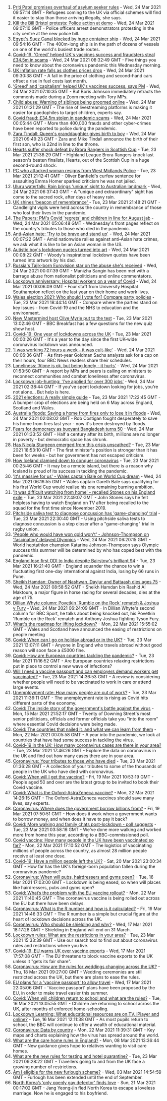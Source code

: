 1. [Priti Patel promises overhaul of asylum seeker rules](https://www.bbc.co.uk/news/uk-politics-56500680) - Wed, 24 Mar 2021 09:57:14 GMT - Refugees coming to the UK via official schemes will find it easier to stay than those arriving illegally, she says.
2. [Kill the Bill Bristol protests: Police action at demo](https://www.bbc.co.uk/news/uk-england-bristol-56505553) - Wed, 24 Mar 2021 09:07:10 GMT - Police officers arrest demonstrators protesting in the city centre at the new police bill.
3. [Egypt's Suez Canal blocked by huge container ship](https://www.bbc.co.uk/news/world-middle-east-56505413) - Wed, 24 Mar 2021 09:54:16 GMT - The 400m-long ship is in the path of dozens of vessels on one of the world's busiest trade routes.
4. [Covid-19: 'Greed' helped UK's vaccines success and fraudsters steal £34.5m in scams](https://www.bbc.co.uk/news/uk-56504732) - Wed, 24 Mar 2021 08:32:49 GMT - Five things you need to know about the coronavirus pandemic this Wednesday morning.
5. [UK inflation rate falls as clothes prices drop](https://www.bbc.co.uk/news/business-56502286) - Wed, 24 Mar 2021 09:30:38 GMT - A fall in the price of clothing and second-hand cars offset a rise in fuel costs last month.
6. ['Greed' and 'capitalism' helped UK's vaccines success, says PM](https://www.bbc.co.uk/news/uk-politics-56504546) - Wed, 24 Mar 2021 07:10:35 GMT - But Boris Johnson immediately retracts the comments made during a Zoom meeting with Tory MPs.
7. [Child abuse: Warning of siblings being groomed online](https://www.bbc.co.uk/news/education-56337505) - Wed, 24 Mar 2021 01:21:29 GMT - The rise of livestreaming platforms is making it easier for paedophiles to target children, experts say.
8. [Covid fraud: £34.5m stolen in pandemic scams](https://www.bbc.co.uk/news/technology-56499886) - Wed, 24 Mar 2021 00:05:44 GMT - More than 400,000 frauds and other cyber-crimes have been reported to police during the pandemic.
9. [Zara Tindall: Queen's granddaughter gives birth to boy](https://www.bbc.co.uk/news/uk-56507098) - Wed, 24 Mar 2021 09:49:23 GMT - Zara and Mike Tindall announce the birth of their first son, who is 22nd in line to the throne.
10. [Hearts suffer shock defeat by Brora Rangers in Scottish Cup](https://www.bbc.co.uk/sport/football/55512595) - Tue, 23 Mar 2021 21:38:29 GMT - Highland League Brora Rangers knock last season's beaten finalists, Hearts, out of the Scottish Cup in a huge second-round shock.
11. [PC who attacked woman resigns from West Midlands Police](https://www.bbc.co.uk/news/uk-england-coventry-warwickshire-56503768) - Tue, 23 Mar 2021 21:12:41 GMT - Oliver Banfield's curfew sentence for assaulting Emma Homer sparked criticism he was not jailed.
12. [Uluru waterfalls: Rain brings 'unique' sight to Australian landmark](https://www.bbc.co.uk/news/world-australia-56506799) - Wed, 24 Mar 2021 06:37:43 GMT - A "unique and extraordinary" sight has come to the sacred rock, after days of heavy rain.
13. [UK shines 'beacon of remembrance' ](https://www.bbc.co.uk/news/uk-56505153) - Tue, 23 Mar 2021 21:48:21 GMT - Candlelight vigils were held across the country in remembrance of those who lost their lives in the pandemic.
14. [The Papers: PM's Covid 'regrets' and children in line for August jab](https://www.bbc.co.uk/news/blogs-the-papers-56505183) - Wed, 24 Mar 2021 05:06:48 GMT - Wednesday's front pages reflect on the country's tributes to those who died in the pandemic.
15. [Anti-Asian hate: 'Try to be brave and stand up'](https://www.bbc.co.uk/news/world-us-canada-56501642) - Wed, 24 Mar 2021 00:07:22 GMT - Amid nationwide rallies against anti-Asian hate crimes, we ask what it is like to be an Asian woman in the US.
16. [Autistic boy's lockdown quotes turned into art](https://www.bbc.co.uk/news/uk-england-london-56447846) - Wed, 24 Mar 2021 00:08:22 GMT - Woody's inspirational lockdown quotes have been turned into artwork by his dad.
17. [Russia's Tajik-born Eurovision star on the abuse she's received](https://www.bbc.co.uk/news/world-europe-56501561) - Wed, 24 Mar 2021 00:07:39 GMT - Manizha Sangin has been met with a barrage abuse from nationalist politicians and online commentators.
18. [Lockdown anniversary: Hospital workers on a year of Covid](https://www.bbc.co.uk/news/health-56450961) - Wed, 24 Mar 2021 00:06:09 GMT - Four staff from University Hospital Southampton reflect on the last year on their home and work lives.
19. [Wales election 2021: Who should I vote for? Compare party policies](https://www.bbc.co.uk/news/uk-wales-politics-56499726) - Tue, 23 Mar 2021 18:44:14 GMT - Compare where the parties stand on key issues - from Covid-19 and the NHS to education and the environment.
20. [New Mastermind host Clive Myrie put to the test](https://www.bbc.co.uk/news/entertainment-arts-56495521) - Tue, 23 Mar 2021 13:02:46 GMT - BBC Breakfast has a few questions for the new quiz show host.
21. [Covid-19: One year of lockdowns across the UK](https://www.bbc.co.uk/news/uk-56490107) - Tue, 23 Mar 2021 00:00:26 GMT - It's a year to the day since the first UK-wide coronavirus lockdown was announced.
22. ['I was working 72 hours a week - it was cult-like'](https://www.bbc.co.uk/news/business-56496883) - Wed, 24 Mar 2021 00:06:36 GMT - As first-year Goldman Sachs analysts ask for a cap on their hours, four BBC News readers share their schedules.
23. [Loneliness: 'Alone is ok, but being lonely - it hurts'](https://www.bbc.co.uk/news/uk-politics-56498227) - Wed, 24 Mar 2021 01:53:50 GMT - A report by MPs and peers is calling on ministers to reconnect communities and combat loneliness after coronavirus.
24. [Lockdown job-hunting: ‘I’ve applied for over 300 jobs’](https://www.bbc.co.uk/news/newsbeat-56417334) - Wed, 24 Mar 2021 02:38:44 GMT - If you've spent lockdown looking for jobs, you're not alone... But help is here.
25. [2021 elections: A really simple guide](https://www.bbc.co.uk/news/uk-politics-56286643) - Tue, 23 Mar 2021 17:22:45 GMT - A bumper crop of elections are being held on 6 May across England, Scotland and Wales.
26. [Australia floods: Saving a home from fires only to lose it in floods](https://www.bbc.co.uk/news/world-australia-56479546) - Wed, 24 Mar 2021 02:08:02 GMT - Rob Costigan fought desperately to save his home from fires last year - now it's been destroyed by floods.
27. [Fears for democracy as buoyant Bangladesh turns 50](https://www.bbc.co.uk/news/world-asia-56433279) - Wed, 24 Mar 2021 01:33:52 GMT - Half a century after its birth, millions are no longer in poverty - but democratic space has shrunk.
28. [Has Nicola Sturgeon emerged from this crisis unscathed?](https://www.bbc.co.uk/news/uk-scotland-56503158) - Tue, 23 Mar 2021 18:53:10 GMT - The first minister's position is stronger than it has been for weeks - but her government has not escaped criticism.
29. [How Iceland clamped down to conquer coronavirus](https://www.bbc.co.uk/news/world-europe-56412790) - Tue, 23 Mar 2021 00:25:46 GMT - It may be a remote island, but there is a reason why Iceland is proud of its success in tackling the pandemic.
30. ['It's massive for us' - Wales captain Bale on World Cup dream](https://www.bbc.co.uk/sport/football/56499759) - Wed, 24 Mar 2021 06:19:55 GMT - Wales captain Gareth Bale says qualifying for his first World Cup would realise his one remaining burning ambition.
31. ['It was difficult watching from home' - recalled Stones on his England exile](https://www.bbc.co.uk/sport/football/56504871) - Tue, 23 Mar 2021 22:49:07 GMT - John Stones says he felt helpless having to watch England on TV after being recalled to the squad for the first time since November 2019.
32. [Pitchside saliva test to diagnose concussion has 'game-changing' trial](https://www.bbc.co.uk/sport/rugby-union/56494264) - Tue, 23 Mar 2021 22:30:40 GMT - Using pitchside saliva tests to diagnose concussion is a step closer after a "game-changing" trial in rugby union.
33. ['People who would have won gold won't' - Johnson-Thompson on 'fascinating' delayed Olympics](https://www.bbc.co.uk/sport/athletics/56487854) - Wed, 24 Mar 2021 06:20:15 GMT - World heptathlon champion Katarina Johnson-Thompson says Olympic success this summer will be determined by who has coped best with the pandemic.
34. [England lose first ODI to India despite Bairstow's brilliant 94](https://www.bbc.co.uk/sport/cricket/56500206) - Tue, 23 Mar 2021 16:21:40 GMT - England squander the chance to win a fluctuating first one-day international against India, losing by 66 runs in Pune.
35. [Sheikh Hamdan: Owner of Nashwan, Dayjur and Battaash dies ages 75](https://www.bbc.co.uk/sport/horse-racing/56507529) - Wed, 24 Mar 2021 08:58:52 GMT - Sheikh Hamdan bin Rashid Al Maktoum, a major figure in horse racing for several decades, dies at the age of 75.
36. [Dillian Whyte column: Povetkin 'Rumble on the Rock' rematch & Joshua v Fury](https://www.bbc.co.uk/sport/boxing/56491123) - Wed, 24 Mar 2021 06:24:09 GMT - In Dillian Whyte's second column for BBC Sport, he talks about being knocked out, his Povetkin 'Rumble on the Rock' rematch and Anthony Joshua fighting Tyson Fury.
37. [What's the roadmap for lifting lockdown?](https://www.bbc.co.uk/news/explainers-52530518) - Mon, 22 Mar 2021 15:55:02 GMT - Wales and Scotland have announced the easing of restrictions on people meeting
38. [Covid: When can I go on holiday abroad or in the UK?](https://www.bbc.co.uk/news/explainers-52646738) - Tue, 23 Mar 2021 13:07:11 GMT - Anyone in England who travels abroad without good reason will soon face a £5000 fine.
39. [Covid: How are European countries tackling the pandemic?](https://www.bbc.co.uk/news/explainers-53640249) - Tue, 23 Mar 2021 11:16:52 GMT - Are European countries relaxing restrictions put in place to control a new wave of infections?
40. [Will I need a vaccine passport and can employers demand workers get vaccinated?](https://www.bbc.co.uk/news/explainers-55718553) - Tue, 23 Mar 2021 14:36:53 GMT - A review is considering whether people will need to be vaccinated to work in care or attend large events.
41. [Unemployment rate: How many people are out of work?](https://www.bbc.co.uk/news/business-52660591) - Tue, 23 Mar 2021 11:36:11 GMT - The unemployment rate is rising as Covid hits different parts of the economy.
42. [Covid: The inside story of the government's battle against the virus](https://www.bbc.co.uk/news/uk-politics-56361599) - Mon, 15 Mar 2021 21:52:17 GMT - Twenty of Downing Street's most senior politicians, officials and former officials take you "into the room" where essential Covid decisions were being made.
43. [Covid: The countries that nailed it, and what we can learn from them](https://www.bbc.co.uk/news/uk-56455030) - Mon, 22 Mar 2021 00:05:58 GMT - A year into the pandemic, we look at countries that have had some success in tackling the virus.
44. [Covid-19 in the UK: How many coronavirus cases are there in your area?](https://www.bbc.co.uk/news/uk-51768274) - Tue, 23 Mar 2021 17:46:26 GMT - Explore the data on coronavirus in the UK and find out how many cases there are in your area.
45. [Coronavirus: Your tributes to those who have died](https://www.bbc.co.uk/news/uk-52676411) - Tue, 23 Mar 2021 01:36:28 GMT - A collection of your tributes to some of the thousands of people in the UK who have died with coronavirus.
46. [Covid: When will I get the vaccine?](https://www.bbc.co.uk/news/health-55045639) - Fri, 19 Mar 2021 10:53:19 GMT - People aged 50 and over are the latest group to be invited to book their Covid vaccine.
47. [Covid: What is the Oxford-AstraZeneca vaccine?](https://www.bbc.co.uk/news/health-55302595) - Mon, 22 Mar 2021 14:26:15 GMT - The Oxford-AstraZeneca vaccines should save many lives, say experts.
48. [Coronavirus: Where does the government borrow billions from?](https://www.bbc.co.uk/news/business-50504151) - Fri, 19 Mar 2021 07:50:51 GMT - How does it work when a government wants to borrow money, and when does it have to pay it back?
49. [Covid: More walking and family chats post-lockdown - poll suggests](https://www.bbc.co.uk/news/uk-56490823) - Tue, 23 Mar 2021 03:58:16 GMT - We've done more walking and worked more from home this year, according to a BBC-commissioned poll.
50. [Covid vaccine: How many people in the UK have been vaccinated so far?](https://www.bbc.co.uk/news/health-55274833) - Mon, 22 Mar 2021 17:10:52 GMT - The logistics of vaccinating millions of people across the country, as almost 28 million people receive at least one dose.
51. [Covid-19: Have a million people left the UK?](https://www.bbc.co.uk/news/uk-56435100) - Sat, 20 Mar 2021 23:00:34 GMT - How far has the UK's foreign-born population fallen during the coronavirus pandemic?
52. [Coronavirus: When will pubs, hairdressers and gyms open?](https://www.bbc.co.uk/news/explainers-53349989) - Tue, 16 Mar 2021 17:03:00 GMT - Lockdown is being eased, so when will places like hairdressers, pubs and gyms open?
53. [Covid: What’s the problem with the EU vaccine rollout?](https://www.bbc.co.uk/news/explainers-52380823) - Mon, 22 Mar 2021 11:40:45 GMT - The coronavirus vaccine is being rolled out across the EU but there have been delays.
54. [Coronavirus: What is the R number and how is it calculated?](https://www.bbc.co.uk/news/health-52473523) - Fri, 19 Mar 2021 14:46:33 GMT - The R number is a simple but crucial figure at the heart of lockdown decisions across the UK.
55. [Coronavirus: Who should be shielding and why?](https://www.bbc.co.uk/news/health-51997151) - Wed, 17 Mar 2021 18:17:28 GMT - Shielding in England will end on 31 March.
56. [Lockdown rules: What are the restrictions in your area?](https://www.bbc.co.uk/news/uk-54373904) - Tue, 23 Mar 2021 15:33:39 GMT - Use our search tool to find out about coronavirus rules and restrictions where you live.
57. [Covid-19: EU warns UK over vaccine exports](https://www.bbc.co.uk/news/45877605) - Wed, 17 Mar 2021 17:57:08 GMT - The EU threatens to block vaccine exports to the UK unless it "gets its fair share".
58. [Coronavirus: How are the rules for weddings changing across the UK?](https://www.bbc.co.uk/news/explainers-52811509) - Thu, 18 Mar 2021 09:27:00 GMT - Wedding ceremonies are still restricted across the UK, but there are plans to ease the rules.
59. [EU plans for a 'vaccine passport' to allow travel](https://www.bbc.co.uk/news/world-europe-56436910) - Wed, 17 Mar 2021 22:05:06 GMT - 'Vaccine passport' plans have been proposed by the EU, in order to make travel easier this summer.
60. [Covid: When will children return to school and what are the rules?](https://www.bbc.co.uk/news/education-51643556) - Tue, 16 Mar 2021 13:05:55 GMT - Children are returning to school across the UK, after months of enforced home-schooling.
61. [Lockdown Learning: What educational resources are on TV, iPlayer and online?](https://www.bbc.co.uk/news/education-55591821) - Tue, 16 Mar 2021 12:11:38 GMT - As most pupils return to school, the BBC will continue to offer a wealth of educational material.
62. [Coronavirus: Data by country](https://www.bbc.co.uk/news/world-51235105) - Mon, 22 Mar 2021 11:39:31 GMT - Key maps and charts explaining how the virus has spread around the world.
63. [What are the care home rules in England?](https://www.bbc.co.uk/news/explainers-53503712) - Mon, 08 Mar 2021 13:36:44 GMT - New guidance gives hope to relatives wanting to visit care homes.
64. [What are the new rules for testing and hotel quarantine?](https://www.bbc.co.uk/news/explainers-52544307) - Tue, 23 Mar 2021 09:28:22 GMT - Travellers going to and from the UK face a growing number of restrictions.
65. [Am I eligible for the new furlough scheme?](https://www.bbc.co.uk/news/explainers-52135342) - Wed, 03 Mar 2021 14:54:59 GMT - Furlough has been extended until the end of September.
66. [North Korea’s ‘only openly gay defector’ finds love](https://www.bbc.co.uk/news/world-asia-56323825) - Sun, 21 Mar 2021 00:17:02 GMT - Jang Yeong-jin fled North Korea to escape a loveless marriage. Now he is engaged to his boyfriend.
